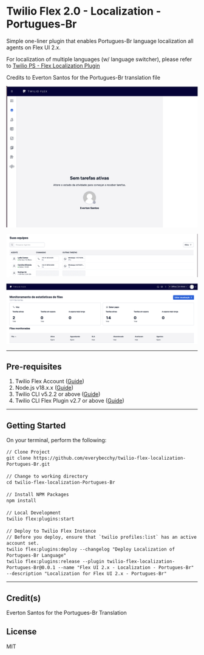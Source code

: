 # Twilio Flex 2.0 - Localization - Portugues-Br

Simple one-liner plugin that enables Portugues-Br language localization all agents on Flex UI 2.x.

For localization of multiple languages (w/ language switcher), please refer to [Twilio PS - Flex Localization Plugin](https://github.com/twilio-professional-services/plugin-flex-localization)

Credits to Everton Santos for the Portugues-Br translation file

![Flex 2.0 - Portugues-Br - Main](docs/doc1.png)

![Flex 2.0 - Portugues-Br - Teams](docs/doc2.png)

![Flex 2.0 - Portugues-Br - Queue Stats](docs/doc3.png)

---

## Pre-requisites

1. Twilio Flex Account ([Guide](https://support.twilio.com/hc/en-us/articles/360020442333-Setup-a-Twilio-Flex-Account))
2. Node.js v18.x.x ([Guide](https://docs.npmjs.com/downloading-and-installing-node-js-and-npm))
3. Twilio CLI v5.2.2 or above ([Guide](https://www.twilio.com/docs/twilio-cli/quickstart))
4. Twilio CLI Flex Plugin v2.7 or above ([Guide](https://www.twilio.com/docs/flex/developer/plugins/cli))

---

## Getting Started

On your terminal, perform the following:

```
// Clone Project
git clone https://github.com/everybecchy/twilio-flex-localization-Portugues-Br.git

// Change to working directory
cd twilio-flex-localization-Portugues-Br

// Install NPM Packages
npm install

// Local Development
twilio flex:plugins:start

// Deploy to Twilio Flex Instance
// Before you deploy, ensure that `twilio profiles:list` has an active account set.
twilio flex:plugins:deploy --changelog "Deploy Localization of Portugues-Br Language"
twilio flex:plugins:release --plugin twilio-flex-localization-Portugues-Br@0.0.1 --name "Flex UI 2.x - Localization - Portugues-Br" --description "Localization for Flex UI 2.x - Portugues-Br"
```

---

## Credit(s)

Everton Santos for the Portugues-Br Translation

## License

MIT

